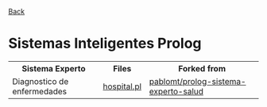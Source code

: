 [Back](https://github.com/davidrh195/Sistemas-Inteligentes/tree/master)

# Sistemas Inteligentes Prolog

<table>
    <tr>
        <th>Sistema Experto</th>
        <th>Files</th>
        <th>Forked from</th>
    </tr>
    <tr>
        <td>Diagnostico de enfermedades</td>
        <td><a HREF="https://github.com/davidrh195/Sistemas-Inteligentes/blob/Prolog/hospital.pl">hospital.pl</a></td>
        <td><a HREF="https://github.com/pablomt/prolog-sistema-experto-salud">pablomt/prolog-sistema-experto-salud</a></td>
    </tr>
</table>

